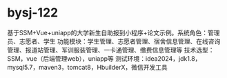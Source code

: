 # bysj-122
基于SSM+Vue+uniapp的大学新生自助报到小程序+论文示例。系统角色：管理员、志愿者、学生 功能模块：学生管理、志愿者管理、宿舍信息管理、在线咨询管理、报道站管理、军训服装管理、一卡通管理、缴费信息管理等 技术选型：SSM，vue（后端管理web），uniapp等 测试环境：idea2024，jdk1.8，mysql5.7，maven3，tomcat8，HbuilderX，微信开发工具
